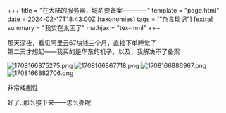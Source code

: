 +++
title = "在大陆的服务器，域名要备案————"
template = "page.html"
date = 2024-02-17T18:43:00Z
[taxonomies]
tags = ["杂言琐记"]
[extra]
summary = "我实在太困了"
mathjax = "tex-mml"
+++



那天深夜，看见阿里云67块钱三个月，直接下单睡觉了
<br>
第二天才想起——我买的是华东的机子，以及，我解决不了备案

<img src="https://img.xwyue.com/i/2024/02/17/65d08ee8924e5.png" alt="1708166875275.png" title="1708166875275.png" />
<img src="https://img.xwyue.com/i/2024/02/17/65d08ee8bab58.png" alt="1708166867718.png" title="1708166867718.png" />
<img src="https://img.xwyue.com/i/2024/02/17/65d08ee95d404.png" alt="1708166886967.png" title="1708166886967.png" />

<img src="https://img.xwyue.com/i/2024/02/17/65d08ee97d508.png" alt="1708166882706.png" title="1708166882706.png" />


非常戏剧性



好了..那么接下来——怎么办呢
